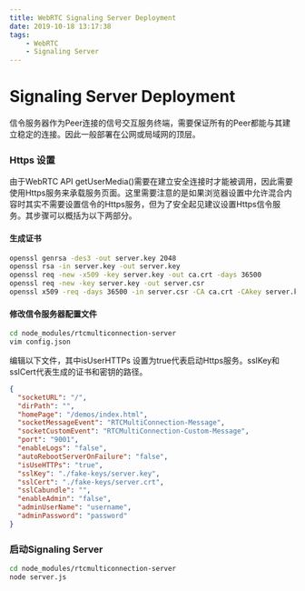 ```yaml
---
title: WebRTC Signaling Server Deployment
date: 2019-10-18 13:17:38
tags:
    - WebRTC
    - Signaling Server
---
```


# Signaling Server Deployment
信令服务器作为Peer连接的信号交互服务终端，需要保证所有的Peer都能与其建立稳定的连接。因此一般部署在公网或局域网的顶层。
### Https 设置
由于WebRTC API getUserMedia()需要在建立安全连接时才能被调用，因此需要使用Https服务来承载服务页面。这里需要注意的是如果浏览器设置中允许混合内容时其实不需要设置信令的Https服务，但为了安全起见建议设置Https信令服务。其步骤可以概括为以下两部分。
#### 生成证书
```bash
openssl genrsa -des3 -out server.key 2048
openssl rsa -in server.key -out server.key
openssl req -new -x509 -key server.key -out ca.crt -days 36500
openssl req -new -key server.key -out server.csr
openssl x509 -req -days 36500 -in server.csr -CA ca.crt -CAkey server.key -CAcreateserial -out server.crt
```
#### 修改信令服务器配置文件
```bash
cd node_modules/rtcmulticonnection-server
vim config.json
```
编辑以下文件，其中isUserHTTPs 设置为true代表启动Https服务。sslKey和sslCert代表生成的证书和密钥的路径。
```json
{
  "socketURL": "/",
  "dirPath": "",
  "homePage": "/demos/index.html",
  "socketMessageEvent": "RTCMultiConnection-Message",
  "socketCustomEvent": "RTCMultiConnection-Custom-Message",
  "port": "9001",
  "enableLogs": "false",
  "autoRebootServerOnFailure": "false",
  "isUseHTTPs": "true",
  "sslKey": "./fake-keys/server.key",
  "sslCert": "./fake-keys/server.crt",
  "sslCabundle": "",
  "enableAdmin": "false",
  "adminUserName": "username",
  "adminPassword": "password"
}
```
### 启动Signaling Server
```bash
cd node_modules/rtcmulticonnection-server
node server.js
```
